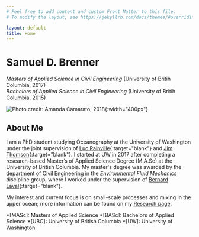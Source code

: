 ```yaml
---
# Feel free to add content and custom Front Matter to this file.
# To modify the layout, see https://jekyllrb.com/docs/themes/#overriding-theme-defaults

layout: default
title: Home
---
```


<!-- Welcome to my research site.  Please be patient as I populate the site with content. -->


# Samuel D. Brenner

*Masters of Applied Science in Civil Engineering* (University of Britih Columbia, 2017)<br>
*Bachelors of Applied Science in Civil Engineering* (University of Britih Columbia, 2015) <br>

<!-- {:refdef: style="text-align: center;"} -->
![](/assets/IMG_6807.png "Photo credit: Amanda Camarato, 2018"){:width="400px"}
<!-- {: refdef} -->

<!-- | :----: | :---- |
| ![alt text](/assets/profile_pic.png "That's me!"){:width="150px"}| __Samuel D. Brenner__ <br> MASc in Civil Engineering (*UBC, 2017*) <br> BASc in Civil Engineering (*UBC, 2015*) | -->


## About Me

I am a PhD student studying Oceanography at the University of Washington under the joint supervision of [Luc Rainville](http://apl.uw.edu/people/profile.php?last_name=Rainville&first_name=Luc){:target="blank"} and [Jim Thomson](http://apl.uw.edu/people/profile.php?last_name=Thomson&first_name=Jim){:target="blank"}.  I started at UW in 2017 after completing a research-based Master’s of Applied Science Degree (M.A.Sc) at the University of British Columbia.  My master's degree was awarded by the department of Civil Engineering in the *Environmental Fluid Mechanics* discipline group, where I worked under the supervision of [Bernard Laval](https://www.civil.ubc.ca/faculty/bernard-laval){:target="blank"}.

My interest and current focus is on small-scale processes and mixing in the upper ocean; more information can be found on my [Research page](/research/).


*[MASc]: Masters of Applied Science
*[BASc]: Bachelors of Applied Science
*[UBC]: University of British Columbia
*[UW]: University of Washington
